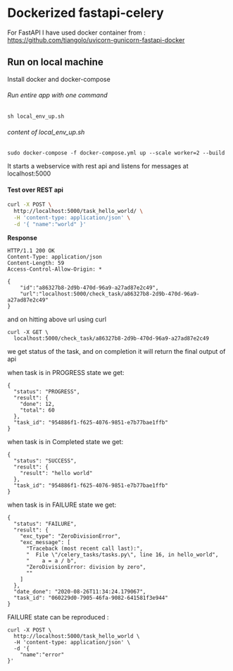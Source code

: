 # Dockerized fastapi-celery

For FastAPI I have used docker container from :
https://github.com/tiangolo/uvicorn-gunicorn-fastapi-docker

## Run on local machine
Install docker and docker-compose
###### Run entire app with one command 
```
sh local_env_up.sh
```
###### content of local_env_up.sh
```
sudo docker-compose -f docker-compose.yml up --scale worker=2 --build
```

It starts a webservice with rest api and listens for messages at localhost:5000

#### Test over REST api

```bash
curl -X POST \
  http://localhost:5000/task_hello_world/ \
  -H 'content-type: application/json' \
  -d '{ "name":"world" }'
```
**Response**
```http
HTTP/1.1 200 OK
Content-Type: application/json
Content-Length: 59
Access-Control-Allow-Origin: *

{
    "id":"a86327b8-2d9b-470d-96a9-a27ad87e2c49",
    "url":"localhost:5000/check_task/a86327b8-2d9b-470d-96a9-a27ad87e2c49"
}
```
and on hitting above url using curl
```
curl -X GET \
  localhost:5000/check_task/a86327b8-2d9b-470d-96a9-a27ad87e2c49

```
we get status of the task, and on completion it will return the final output of api

when task is in PROGRESS state we get:
```
{
  "status": "PROGRESS",
  "result": {
    "done": 12,
    "total": 60
  },
  "task_id": "954886f1-f625-4076-9851-e7b77bae1ffb"
}
```
when task is in Completed state we get:
```
{
  "status": "SUCCESS",
  "result": {
    "result": "hello world"
  },
  "task_id": "954886f1-f625-4076-9851-e7b77bae1ffb"
}
```

when task is in FAILURE state we get:
```
{
  "status": "FAILURE",
  "result": {
    "exc_type": "ZeroDivisionError",
    "exc_message": [
      "Traceback (most recent call last):",
      "  File \"/celery_tasks/tasks.py\", line 16, in hello_world",
      "    a = a / b",
      "ZeroDivisionError: division by zero",
      ""
    ]
  },
  "date_done": "2020-08-26T11:34:24.179067",
  "task_id": "060229d0-7905-46fa-9082-641581f3e944"
}
```
FAILURE state can be reproduced :
```
curl -X POST \
  http://localhost:5000/task_hello_world \
  -H 'content-type: application/json' \
  -d '{
	"name":"error"	
}'
```
